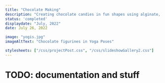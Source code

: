 ```yaml
---
title: "Chocolate Making"
description: "Creating chocolate candies in fun shapes using alginate, silicon, clay, vacuum thermo-forming, and more."
status: 'completed'
displaydate: "July, 2022"
date: July 26, 2022

image: "yogis.jpg"
imageAltText: "Chocolate figurines in Yoga Poses"

stylesheets: ["/css/projectPost.css", "/css/slideshowGallery2.css"]
---
```


# TODO: documentation and stuff

<script src="/scripts/googlephotos_carousel.js" async></script>
<!-- <script src="https://cdn.jsdelivr.net/npm/publicalbum@latest/embed-ui.min.js" async></script> -->
<div class="pa-gallery-player-widget" style="width:100%; height:480px; display:none;"
  data-link="https://photos.app.goo.gl/8akefZBBLKBJsHWg8"
  data-title="Chocolate Making"
  data-description="65 new items added to shared album"
  data-delay="2">
  <object data="https://lh3.googleusercontent.com/GuvHBqe3tePqANGnD7sKApvO8if3l3TqMdwwAOFkZZM9KrBVOJVdrfwB6ixQSRPSO1YhGnGSR244Dzc0VkkCc4kR3MTsYGxbtTnjzrEn7XGc7QPPKGW7LG2qcP6hm55rpxOiHEuP5i0=w1920-h1080"></object>
  <object data="https://lh3.googleusercontent.com/Yr4PeV_Q9yzFrMw3oSHv9ejLxXDaJt3hUdxePKWWjLQUgj5_I58xEX5T6psCOD3yyePEAAwBtDkKxPVXz3x9VgomcQdQmA0mNYfeRiS_7jjAeZ3_jJgsGg6SbsDiXMckqddATmUMHc0=w1920-h1080"></object>
  <object data="https://lh3.googleusercontent.com/qQUiUgQqTayFUNlSfg2qyy48zny6xybyxm4Sp2PSFFG6sRWP3F298kRgREJsyi7ca5VDoJIBlmCyQlrXPjyRhI7xD8JlCPHfOdEiquv-ngEYu73JXzDvHteoLYVZT0ze7KMl3-wupec=w1920-h1080"></object>
  <object data="https://lh3.googleusercontent.com/7Wk6S62tzo0RLEAzI86QB929Ex-Sqm7365Ffq8QQM_1aVh42u8b9ezxKwImkrGoarojdvI8cJ87jnP7ImqYqSxEOBNSPMikx6Nqt3kko40K2vQRbML7rEAc6ejpJOiHljQYBs4BdCgw=w1920-h1080"></object>
  <object data="https://lh3.googleusercontent.com/T-yPPO-55ToiNbFC8x7CpylLs2m6hBlEFDsW5IaF1HawWrIEmbNwtRSbEASkxSHLlxL5skxqljnBMVwt17kQRz-QAaNdZ8ETj2vjWcQyrS7BJkZFXb9gafs3boGc1TU9vBBCql8Te6A=w1920-h1080"></object>
  <object data="https://lh3.googleusercontent.com/O80g3N98H2ma-bwfnQQYmYy2XGVC6B0pJ5vVnuuKV6Nr9xOyQ87XT_OXER8KeOX12-3ACoEqxb7zAHsVc0029fgtDFRqzj_gJnOd4xLhz1-Q-98EZEu-ogxOcBteXNWPUG49XETp9AQ=w1920-h1080"></object>
  <object data="https://lh3.googleusercontent.com/_6OKZ8Ed25Eiu8s5rM6bsg-0wYtYRy6YOklxZZlmxCSAwd5lt79Mfv7c19bxPHRfHqkUMo-Aqm2HRRKRhRdl4m69SwtUD-an3erHIQ-8_5UZRdM0AHhpY-Emg_N8-RZLi78RGznBOqs=w1920-h1080"></object>
  <object data="https://lh3.googleusercontent.com/6qgaMLU3jGwoFpYYYcJBySwtTMcU9FE6dAtU6YbBWT3rzsXTPHtNYvfIJxlgmXfts_Sr2aFQYkwLJX6JvinCor_ChYZpImNVzv15mAhWmBhJOLk4eZcrgO3lRiBL2V_JeQoPr79fS_4=w1920-h1080"></object>
  <object data="https://lh3.googleusercontent.com/rW9329qcZ6nAD5FjxWhgqiNmlReEdyT2dI7HB--fw4ZQz3v0C1rvrcGLaWjVSrxyR1UJv6UiTE19yppCEa0sFQIegT_4E6OMJ42LZqj6zN1_Vpl4s9SQhVnLZMtOc_-QpcCxMiUzMss=w1920-h1080"></object>
  <object data="https://lh3.googleusercontent.com/KnbUu6nobjLznS8GxrYhQk_cg-FcPeCloVfF8xAaCO-Hvoj7Ef17XDAQAWIT3gEY1VgF_YNoc0lYY_F0xb6ePmDfjrLvCoHjJOqPjkKq1I-pw64bHfw4Qy_Bpz6EML3_thBhkn_hsMQ=w1920-h1080"></object>
  <object data="https://lh3.googleusercontent.com/Y2aDCJwGNjlR2jWv8cBm2SZTmL3NZ_suebtDWHZgcO9n9zRbiztqNgpK20t4kJKCDRsz7FXfaGhBBGxgQZCEDqmtJU2WnI3aFdg2uVBVYceAEW18-vdJrCRBSHJ8QsHCbaWrQZLNfdc=w1920-h1080"></object>
  <object data="https://lh3.googleusercontent.com/EyNfwEQlgmAmX-Zah9pZ9-Du01ngsDPbTVs_I9bblw7WsD9pBME67HaRwT2Y77Wm0PZtqW1mCIqprNlOHOB3SaZkfeIx-xzOSoaYu33TZN6NvKOgjgVwMJzMWxrNFAYngxV85IMcoWo=w1920-h1080"></object>
  <object data="https://lh3.googleusercontent.com/pHcvAHUunARG5f45ZjdOvir_ypMn2oCRnyPM1UxHhle7IUmkxhWwaAcw8_FTC7hePDXaBqEPGyUm5A1-m-AxHmlkvSr37XNW_gyIr1-hl14Oy2vgc1xtw3g6KKUS06CR1pOSvopvKH0=w1920-h1080"></object>
  <object data="https://lh3.googleusercontent.com/LjjYgE6O_Q7klcRtJ0s5DAIv96optDcFEc_Rbia8SyRuu0ZZlXLdM13JHuQdMMfqvxEjYj651hTpgituup0QxcAb85LRMMfgynOXbtKMPm56QNVR2x4grGHxhgnO2fXzlJ6LJ2Kck-Y=w1920-h1080"></object>
  <object data="https://lh3.googleusercontent.com/GC8V3EvZSZ502XgYc1vHz61hD8OXNzMB_b8Kk8OfXkDjalyTrnH9APzsE10vtKFyfdRlxoUjo2nPfXmk4zg0r89VOMATf-QjDUQzfgMCFEIe3Rq7-c6sUT-E-ppvt7h5uxAs7wEMlJY=w1920-h1080"></object>
  <object data="https://lh3.googleusercontent.com/OHhLaVYAlpqystoABXAzp9tZzC4M_FSgNpPBpkcUvaxXogZMZ2gjGbAUPlMzFnmngT0MRCuqQzrzzxkkQ7EDpGjAZnFFCnQDvYD96QCo0laNEXS9aSwtOR7pCVv5nVZDBvZDhYN_bFI=w1920-h1080"></object>
  <object data="https://lh3.googleusercontent.com/jR7Ng2X8RUWsZCvlPM7L4KtEK61KmoLivYWAiggJRdp5dAeB5QK2j8Sm6xmfe8NXIS8vZR3ZlYcWGeKsdYil65mZITPiec1tP-_XdbC1eSF_S1pUrxh77rMH1_gk9bwTh-3LRnGXqIs=w1920-h1080"></object>
  <object data="https://lh3.googleusercontent.com/AhnpjGJHKLhkKbEewyBMIEZzeiQe9mdneWYjg4HrKLHwlwwQeY6fLjGr4XSNCiR4_7MudKw-0QrXc3yyS7D1x5b1YyXjy7Upeil8wn--4xvVQap9-dLQQqwJNVR_BAH9Jwhekgttlhc=w1920-h1080"></object>
  <object data="https://lh3.googleusercontent.com/_1XXpe-gr_J2WbdvM1VE70s37Qa3_fp1Mydqu1q5lxrl43PHeshRf905Mklv2z9gfdUMvIpt40cGTApUQj93d0h6C2dkUTSe1VgFKgZrOxc9aepqQJehTxdxEkLzv3_PJHoaD2FDt9o=w1920-h1080"></object>
  <object data="https://lh3.googleusercontent.com/h0pIx5CmjcpLD5LcYqk3Ocnyxvpf0IHSq4RJvubqolr1xYQzznIoyG3vrA6NlydTc_lTsqskgauit4hwllXIfUVRHvaJnTyf4l07RvF5HFoF1NMn_yraCmAbsEredekLSr-JbgkLrb0=w1920-h1080"></object>
  <object data="https://lh3.googleusercontent.com/C6FhuP9RBSXopYrfCgKsAPVCX6Oov00zip1XDq4KhdyC6vDtL7NCfiqFX8lnOIBc9XCn8dpUzA_RmQVpu0O9rVTnpFopKdSUjyovRlQ67HRrI5ug5pPhp4WkOdPtaITfuKnlLbsJKbM=w1920-h1080"></object>
  <object data="https://lh3.googleusercontent.com/9oMqLQzJg0FOWMAWEUgtlmB7AyBf_CxCzmjTIUuq6eJgVfZ5bSL1iuG_kmVJfpETKNg-ZET6Lw9zIx6ETAtJIAG6YWLGoniqvlxrq5LNHabeAEAbkec01XB7wU-zd6tCJU_HQZsqlxE=w1920-h1080"></object>
  <object data="https://lh3.googleusercontent.com/258mVDA2YI2jafwIDTNPHCtSrGcXMqtErGCZG9QsFeeKV5kZCAtmbA6wrJynpWfLjjvEU50M9R3BQgf9Ks3g5tF429ch4gSp3C0xVpQ-k1h0IsOX6D6n6Ut0h_cY54fQARB7Yu5zWR0=w1920-h1080"></object>
  <object data="https://lh3.googleusercontent.com/RosLqUceDfCIDRndMvYXtppiXd9itjAey3atCb2GhCS8yQ7JFKPddWlgetXSXzCr9PhSwByVYSymrxinWf9SHQElOybK3H-Tuhz-LR8VUCxyG1ILp3TI6IzoHIOj3Fcer4MLn5nHciQ=w1920-h1080"></object>
  <object data="https://lh3.googleusercontent.com/JRsqBn9bGIszdZsS3ij3g-BHULpzHoGxZ51W1CHv_y4CEVm_j0pVQEIYjaBytObKLTaA8QGpDflGELPLSNpZBGG6mLBbL37FGbjU0XZrQskCfWflWNziIU502Kd7bBIYbkjGqtaqL7A=w1920-h1080"></object>
  <object data="https://lh3.googleusercontent.com/iRW3QskJ_cXpzfJwTqJUNI7Pzrb2zqH4Eme238uIl9pGSMegV8EcgzLcWCnZ_nOf-788vwwTAyIDDWWO3Ga1zGFmxq3mDDS_vdqUEXzu9r1uAg5s89xNIj8nmVh0ZBppGqSRS59VfEI=w1920-h1080"></object>
  <object data="https://lh3.googleusercontent.com/Sqpeucpt4mEwsloEucjeaWEhqHGAZUAUK_NZvDLj87vauOLdy7QKk0DlqHePL6C4k-Frp11AYWKyYRVXKKiCma4dU_8o97YRVkYbe4dImf5-mDc_npoqoPayzDJ0bLuAUHqQqfrqqFQ=w1920-h1080"></object>
  <object data="https://lh3.googleusercontent.com/czzB-lzHwvB687gtLBTnayntXul9VKisiVxpiEyBjfg1oxD3PkpmlHjPXvAPUqF-iGQhZizTCDMbIR7k2qGJFRws08mHHEj1eSfnGNGs2QbPnCWeLkLLvyyOIp22EOEVV3rnC5Mp8XE=w1920-h1080"></object>
  <object data="https://lh3.googleusercontent.com/Vo4KiJ3kD_fscZ1VfLTWVNa6mxSsrrOVXre22kWKB3-iXBuKBTzOeB39iiKYblSc-9G6Ot1QbeqeW745R8BwAhPLgHlggy4B8BdKjwjvSvv1S5E1_iSSXUCgZU9WZ8W3PGrIviqc9_U=w1920-h1080"></object>
  <object data="https://lh3.googleusercontent.com/Ahk53cpUJVnAb38KdPLawuZLB6x2ECuTA9P4l-sAoNYFnT_J9RozdaxqQfHHjlLYpTRsxgrrQIF3wwiVonybmwRO_JWkEfUsTyal9f6KPXUayq3fN8f64rjAKuR-PY5CUoodDrllzjE=w1920-h1080"></object>
  <object data="https://lh3.googleusercontent.com/30EDG0KAj2RODAGSB-QZatHJ9dUXTz7FDghrvcbhup8oQ4721Rj49rROa4vsq-JSAFfTS0bFk0ELEeU7ovOpNvdfDFFJgd_5iOSY5ZBg6kUV-yZriMY05rynoAPietKbwca9MdsZbyA=w1920-h1080"></object>
  <object data="https://lh3.googleusercontent.com/ZC_nDtGhIoFrgIvhSA9arAh2FAqMDxf_c1IGAUcZvFRl46tgf6jC1w3t8zHoablSQH-rqZYyttzUlGy75wP4_xdDQn_Y3kKQOsiD-qb-1uxi2OW10YMw2d88Xq6XfeK5mbpLZSA7bMg=w1920-h1080"></object>
  <object data="https://lh3.googleusercontent.com/HBzINI4pGkjMUVTztS7FdEC2GbaXqKO4f2Y1x1Vail8lN0iyyWV4D4BdG2rGatBtsb3iSUZ9ViUN830SWEANoB6m3HBRaeJ6UrOj-5tlf6f3aYZCw7H3Lb8a1_w86YCeAdfHP4ZH510=w1920-h1080"></object>
  <object data="https://lh3.googleusercontent.com/HWjYVgv9cfuXwr3RgyjDVvDFbs8Qlz2D5bGCo6U_yf4hkO_hwQ2Ra7fPdZzq4bFRgLHdweWRcG3YABw9Wgh_gOES8iMaEqOGT4sxJLxz7A1xrpXsVo6KG6xiOg8oTCffaChEXtbnmcs=w1920-h1080"></object>
  <object data="https://lh3.googleusercontent.com/yR2qbEyLP_PiFr-qVm29KYVUyxZxLt2Onuq_eUmRvSXOLLG4_gZYyJN4kFWqStp7ZDkR4zkejG9v7N1CDs54E_xfcA6028GwvLoPZl6wx3QXVZtyz9S19QWIdd9AqFkIDN-fhKRqg9U=w1920-h1080"></object>
  <object data="https://lh3.googleusercontent.com/jwNyMl4o4Sp5cekYtQ2wuGs5WsWAdWQpjpQ1yyugnlsxSWT2agzo03zCaGZQJ-omzYiX04pqyPkeCW9m5DA9E2bk3V-hafDsKiHslOoli7QM3bLlZcdV1yDVlNePfZHjBQ1G8Rh53Cw=w1920-h1080"></object>
  <object data="https://lh3.googleusercontent.com/fHTT-VqGKvmwRjGzCzTgk2_Dj0exwk1wK5j6fy_pc2k9YBPUHHwguxUeIUJJWf8SbYWN0bkCRypYV4esLL4AIvJYxMI5jfMsn0gXgh9OO9fPBoawPmrRpXcE0hvzuAZyzZ11PPPu7SM=w1920-h1080"></object>
  <object data="https://lh3.googleusercontent.com/jETF2lMenz4SHlUd4gM5P_ll7qYZlyFpU6z8XFr2HRuuKlneQEeBhfu9nVRvuBHXCE3-qOETqd1GrIE68oKvhCMtJQcir61qJbU4KI_4ig0qvDYMzh2BbrtOOldKCf_Ve_FR6HqiV6E=w1920-h1080"></object>
  <object data="https://lh3.googleusercontent.com/GJL6PX08QvehcIiXusC4pHmM3KCnWleMwDgADxUxkxAOSbs5Ka7jag8Jj5KvDRUQHChfVofEZu4vgm7dkx9yHnCfzxXLE7DNs3DhYEvgC8Rlr43Ka1z0Wxgp9nWql96Xz6GGgcgHii4=w1920-h1080"></object>
  <object data="https://lh3.googleusercontent.com/u9pRUZp43yCGbwZWvE_Mv0HOz5_J4p-s_yHDvSsu6ky8cqRmjr8ibkeokTZRgVXVvOXHl0fga-cfh-GEnLKWpw2agwwGx2EdhGtzRFdo7wbKPAQ495-QgvkVS-lG6YnBa92OUF0niQI=w1920-h1080"></object>
  <object data="https://lh3.googleusercontent.com/d0LQDpJ8mDaljtIW467x4mPxU0O8hqwbn_bMwmAfd3sLn0Sg7M2xsNmjOmKqs74hdatMQAaafMjIfOkYECxxzfnH8vzRPBn-QcWi8betRwHHZN-FFCGma51lYvBk9a29rkgJSfi6-oU=w1920-h1080"></object>
  <object data="https://lh3.googleusercontent.com/C-x9LaqSDZrVaMl0j3xK96IUg1oXM3N3Q2EQ4dTEc5PPour1b0TvGR8xy4-fB0a28Nl_Ftmz-lQlHyxPbKUwsFgF2kg2PlLP452Z4ayfXhSoewrrcrKbso5pATVeAdbQsDEDjbsCrAU=w1920-h1080"></object>
  <object data="https://lh3.googleusercontent.com/pf3fCcooMrqVnGnl3-m2f36kFAnL2s_vW47vx09tfXZJbgFQmsZXPW4DqdXFL0HgJ1cvXPqQoO-BeUmTmzqjnTLK4S2oH9Ha-g7FfWCTSdLgwDZIYcjXoCo0OVM7ayPTEzRflmdylJU=w1920-h1080"></object>
  <object data="https://lh3.googleusercontent.com/NKvANfN8uN4qA55WryXzPq0Xs5mDuQkHCuveq6IJ8fpXqbqJLweA5Tg1n0II9v3U9JqP7wqO84xTgeVK9DV38Pagw5L-ctcSKOSRVPn8mQn4Pz13gkMT-IkYw9bvGJQkMvjiukZuYlg=w1920-h1080"></object>
  <object data="https://lh3.googleusercontent.com/CYBiikuViF9tOkbhavNaOmsHLOQ6ncYUbNscZvEZ8AtA4nQu1zuFDQLI3w831H2boIOb1WPj-zWuV4lkM3ewqjVqtW874cIWgMO38zPp4hsZu6EKsjdW1wpF45gQzhXUUSAk47wb-mQ=w1920-h1080"></object>
  <object data="https://lh3.googleusercontent.com/__X9z1ifQRyGm5FVkxdiN24ERi3X51yagpD5bJjZxvBwE8D0iAz1lerL4Gjdm-ivIOT80Xwi2IbGMRBpcq4ZpwNTMJ_B51R3RgVBVgLPUB8v1850S0X0iFzpDwd_xKUg4uVK1M1g49o=w1920-h1080"></object>
  <object data="https://lh3.googleusercontent.com/jh5B0jyxOP3a7KnIphv9BCTcklhy4fJttcRHAuGOVIkZeoHKZ5S1nbl0vyDjt0BOfwo8ZxXSHB6PQvNQg5ni6OayohUSKLjiLXxLbfAyjGpFNecl-etp5qDdpCoMSiw4GRDu_04a2Sw=w1920-h1080"></object>
  <object data="https://lh3.googleusercontent.com/EXLF-J2j89Al3fUIRM3kVSaqhmkRxTNZmtpUZvv0FkTSWoX7KbXMP1uPYus378LuG0W_pC-143EEmR-ty6BXvSEh6j072QaZeH2PB6Vts6IMNtZOpcHmv99sDNDebF_-AvJdzInKxMU=w1920-h1080"></object>
  <object data="https://lh3.googleusercontent.com/S8pqW_EYILE6OHq8Hb-D7kGsfdLz-_pjTRcd0ChegZEVUtqEYeWq7wgDMA15-Lk3rv0yZIfPEogo1pOlv_gqdtkIsaAdUBOkeUUi-6C9E-JLo7ooVjc675iAE0Rew35TkPThUZKuyfQ=w1920-h1080"></object>
  <object data="https://lh3.googleusercontent.com/24e_RlMur-MB9yLtEyi4IprVw54_fG7EV7yxDijmGuWfQDqbuCL1huQZ2ct8pW3RM_cO3vE0PDVZ-KhpN3og2fg3pdp5HUdr2BAbJkEjY2BIakxVvm_4vJWrpTf4IuwE5bE5GazliTg=w1920-h1080"></object>
  <object data="https://lh3.googleusercontent.com/JTOBfCxWgPpEN59vO7MqTQ6Klz6P19IPz1XNsIkJ5ZyddJ9icTyCEdbHygpvw6IckR33cwCwZcHuZt9HeGUCWkh1FZ2EzTxYKyM-d3g7dDCKqcL48zue2i2qXQWaWxD2L0QQmFvWwZI=w1920-h1080"></object>
  <object data="https://lh3.googleusercontent.com/tXFh_Hw_3Hngu5cRyxByVHNpXq6zPIOEb5rJvHNT60o306fjNGweTKE-_RHH7zk3TrYKaMyiW29dAgYUZoRbnOrX7GbiR4Yme8GiVzQuOqPwmo-WNb5s8UKPKJO8Lfvi5ChVYCv3Bn4=w1920-h1080"></object>
  <object data="https://lh3.googleusercontent.com/nVvTVyIucNxQrt341SIzQdeqGj2bvh8F2fvuHrkIQv-VERZsH8q6Lptux7-w6kAFHQoCivyJJC9i0X0YeG-GoiccrK02le5MQxMV7uWrsepH--vPLRHZrSE-JiOeebXmmt8N84Q6Nec=w1920-h1080"></object>
  <object data="https://lh3.googleusercontent.com/k3YyP6_Jmor12QVd3qu_KBHzmkSbWTTLMlNtgGm4Aio2tyMb0zMdD4PT6___4Ma5AYGkNY9QdYYbwgj1Ll4K5gVqa6aOYqKTE_br2CubP0vvk7BVneJ4hiwL_ksH6qVUBTTc0A5BUjg=w1920-h1080"></object>
  <object data="https://lh3.googleusercontent.com/0SmdsH0gwr2txiWbRuRzCe9rNvipYcmvpkjc6I0vpZBSugjtmjLB0n3FfIYbJ7rFvXmbE0JfCiCXCeI4GS4lwk9_QjvUgOazdtBHyNOjXsbx4w7GmWFl7Y2RTKStad8qZRc08Iu06tE=w1920-h1080"></object>
  <object data="https://lh3.googleusercontent.com/wjzknrbKgPrwVP5UPNUv8jSqACRIH6aQELFmQGBYI2gAwZGNYgIbOdnpEspiXxhLvMEncVAe6L1ZW_5nd5axwrvqCx7tvouIC7qOYuYMHFfGCbiIsweB56NjSeBemBLj9V4U-tfogHo=w1920-h1080"></object>
  <object data="https://lh3.googleusercontent.com/disutzJsSdRhdHRYtdUc8bem05s-DE2ZSc4DJz6eKH0exQenWSRSd0HnmX3GIoIk-URMwF0V7f0qpzTj5KgewAAMP1F1KywvnXdVbgCZ_KsB6N5vDCy-KVztIl6Jy8aej7w-H-KWvSY=w1920-h1080"></object>
  <object data="https://lh3.googleusercontent.com/HrYCfBXjo6xAtG0qiWgF_Xc6OXaTKgWHZ1Pk8cLvnzkf591unA-TOVns3Z_qmC35-s6ubsAKDfn8MnTtMfuK8KcXoSwTBwtiMqsKMGp59VKBt0Bjy8JsqZ78ifuf5iaSlJ5ZW-Hc8iI=w1920-h1080"></object>
  <object data="https://lh3.googleusercontent.com/AZJSAFQVtMHnbR9tYqwnghFw9F9QO5Qvm0XdJbeP3if4Z4B_Tf2gNEPV35hi5oADBYU-ArYHgtaTOOSjH0pLMUHp6F56XOsn6cXN-Qn9weFG1jJoQ6JxmkVa9kUdvAybzj5sAQe2xhE=w1920-h1080"></object>
  <object data="https://lh3.googleusercontent.com/Srws3TI178X3EREjqDRl9YtWac7to4i_ErB-er5Jkr1erGJ2Ki40ONK1bOpXiuRVTeCopw7gRBrESjRKwxCFS61FdwNcTNo2fbRRPHFNQK33clEFNO1IyZnEPP3tcDnuyy4hcjaXfgM=w1920-h1080"></object>
  <object data="https://lh3.googleusercontent.com/1v7ru_Glbd3XpNzoJQO7myB_RPhwa7MJm7yHSfCBndmOwiw-iVBZKT6FgM389ediBIvjAdWRgCylU9kqvGFlirzvMsczvgu1tTvEQrhYYepbcEWNiOjEotgYyPv1KvKHXeQgrfajeW8=w1920-h1080"></object>
  <object data="https://lh3.googleusercontent.com/BkunCWsdOn_Xev9QfBoH0cFf-OA8Tzp4U7710Io4lcSGrToB-Gitni2Ji0pNPHNYbawfbEYnSJkDmRYH7hJUj_JXSBaQkk90loTrIJJoBU8L2R08Cpe5T7KPuLPwFTYFvfektZVewtY=w1920-h1080"></object>
  <object data="https://lh3.googleusercontent.com/D9fOsts05ljcL33rnvI7gwEFUM-N5yKOn7JqCi-mfG_jIDsTObi2JkPceZhhevn6pSJlzWCi3Na6GoubSkR9RZw0mN3ZSi9d4FDC_s8gGV9pLkOXezg3Hkxy2KiIZVaryiI3cfe40X4=w1920-h1080"></object>
  <object data="https://lh3.googleusercontent.com/LEDFSy3K2SyVjihfwsvKJq_xsRF_ytvlADTaqKkiWSzjlgvGbONSXJS_iuOdjEGjL8iFObQN8j1miRaGjLQqIje07VRl-6aMDJMm_gQjQh3aa19-G7arue1QtxYC5hYnNASgounHs0k=w1920-h1080"></object>
  <object data="https://lh3.googleusercontent.com/-bN8_K7cYswuo5xVrrwzbVdtIBvvkgmy-JPzWAuwZMZ2mMuYPGGDgtSYsEwHwpNlGyVypPiDR66R_1Hxk0cSBQz8UYooDje6tvg3cVPuw3gSt-71r2_W3RN5qE3K7xYnFBVTLHlo39A=w1920-h1080"></object>
</div>
